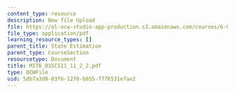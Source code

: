 ```yaml
---
content_type: resource
description: New file Upload
file: https://ol-ocw-studio-app-production.s3.amazonaws.com/courses/6-01sc-introduction-to-electrical-engineering-and-computer-science-i-spring-2011/5db7a3d003f61278b6557776531e7ae2_MIT6_01SCS11_11_2_2.pdf
file_type: application/pdf
learning_resource_types: []
parent_title: State Estimation
parent_type: CourseSection
resourcetype: Document
title: MIT6_01SCS11_11_2_2.pdf
type: OCWFile
uid: 5db7a3d0-03f6-1278-b655-7776531e7ae2
---
```

